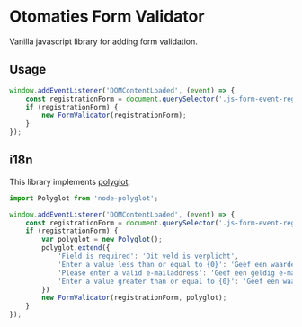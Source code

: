 # Otomaties Form Validator

Vanilla javascript library for adding form validation.

## Usage

```javascript
window.addEventListener('DOMContentLoaded', (event) => {
	const registrationForm = document.querySelector('.js-form-event-registration');
	if (registrationForm) {
		new FormValidator(registrationForm);
	}
});
```

## i18n

This library implements [polyglot](https://github.com/airbnb/polyglot.js). 

```javascript
import Polyglot from 'node-polyglot';

window.addEventListener('DOMContentLoaded', (event) => {
	const registrationForm = document.querySelector('.js-form-event-registration');
	if (registrationForm) {
		var polyglot = new Polyglot();
		polyglot.extend({
			'Field is required': 'Dit veld is verplicht',
			'Enter a value less than or equal to {0}': 'Geef een waarde lager dan of gelijk aan {0} in',
			'Please enter a valid e-mailaddress': 'Geef een geldig e-mailadres in',
			'Enter a value greater than or equal to {0}': 'Geef een waarde hoger dan of gelijk aan {0} in',
		})
		new FormValidator(registrationForm, polyglot);
	}
});
```
